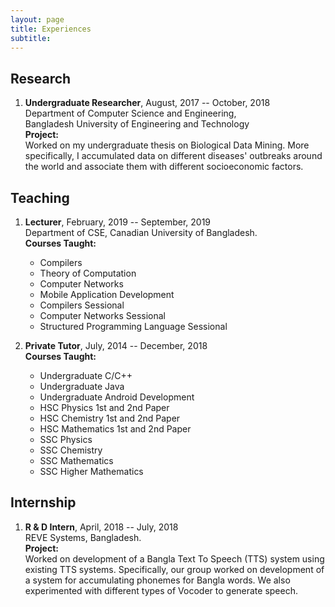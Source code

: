 ```yaml
---
layout: page
title: Experiences 
subtitle:
---
```


## Research
1. **Undergraduate Researcher**, August, 2017 -- October, 2018    
   Department of Computer Science and Engineering,  
   Bangladesh University of Engineering and Technology  
   **Project:**  
   Worked on my undergraduate thesis on Biological Data Mining. More specifically, I accumulated data on different diseases' outbreaks around the world and associate them with different socioeconomic factors.


## Teaching  
1. **Lecturer**, February, 2019 -- September, 2019  
   Department of CSE, Canadian University of Bangladesh.  
   **Courses Taught:**  
      + Compilers  
      + Theory of Computation
      + Computer Networks
      + Mobile Application Development
      + Compilers Sessional
      + Computer Networks Sessional
      + Structured Programming Language Sessional

    
2. **Private Tutor**, July, 2014 -- December, 2018  
   **Courses Taught:**  
      + Undergraduate C/C++
      + Undergraduate Java 
      + Undergraduate Android Development
      + HSC Physics 1st and 2nd Paper
      + HSC Chemistry 1st and 2nd Paper
      + HSC Mathematics 1st and 2nd Paper
      + SSC Physics
      + SSC Chemistry
      + SSC Mathematics
      + SSC Higher Mathematics  

## Internship  

1. **R & D Intern**, April, 2018 -- July, 2018  
   REVE Systems, Bangladesh.  
   **Project:**  
   Worked on development of a Bangla Text To Speech (TTS) system using existing TTS systems.
   Specifically, our group worked on development of a system for accumulating phonemes for 
   Bangla words. We also experimented with different types of Vocoder to generate speech.